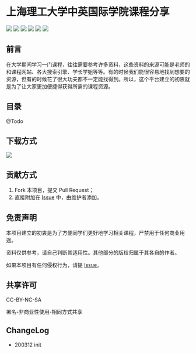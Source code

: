 # 上海理工大学中英国际学院课程分享

[![](https://img.shields.io/github/watchers/Spehhhhh/OpenSBC.svg)](https://github.com/Spehhhhh/OpenSBC/watchers)
[![](https://img.shields.io/github/stars/Spehhhhh/OpenSBC.svg)](https://github.com/Spehhhhh/OpenSBC/stargazers)
[![](https://img.shields.io/github/forks/Spehhhhh/OpenSBC.svg)](https://github.com/Spehhhhh/OpenSBC/network/members)
![](https://img.shields.io/github/repo-size/Spehhhhh/OpenSBC.svg)
[![](https://img.shields.io/github/contributors/Spehhhhh/OpenSBC.svg)](https://github.com/Spehhhhh/OpenSBC/graphs/contributors)
[![](https://img.shields.io/badge/%F0%9F%A4%96-release%20notes-00B2EE.svg)](https://github.com/Spehhhhh/OpenSBC/releases)

## 前言

在大学期间学习一门课程，往往需要参考许多资料，这些资料的来源可能是老师的和课程网站、各大搜索引擎、学长学姐等等。有的时候我们能很容易地找到想要的资源，但有的时候花了很大功夫都不一定能找得到。所以，这个平台建立的初衷就是为了让大家更加便捷得获得所需的课程资源。

## 目录

@Todo

## 下载方式

[![](https://img.shields.io/badge/%F0%9F%A4%96-release%20notes-00B2EE.svg)](https://github.com/Spehhhhh/OpenSBC/releases)

## 贡献方式

1. Fork 本项目，提交 Pull Request；
2. 直接附加在 [Issue](https://github.com/Spehhhhh/OpenSBC/issues) 中，由维护者添加。

## 免责声明

本项目建立的初衷是为了方便同学们更好地学习相关课程，严禁用于任何商业用途。

资料仅供参考，请自己判断其适用性。其他部分的版权归属于其各自的作者。

如果本项目有任何侵权行为，请提 [Issue](https://github.com/Spehhhhh/OpenSBC/issues)。

## 共享许可

CC-BY-NC-SA

署名-非商业性使用-相同方式共享

## ChangeLog

- 200312 init
